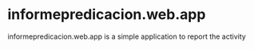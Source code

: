 # informepredicacion.web.app

informepredicacion.web.app is a simple application to report the activity
